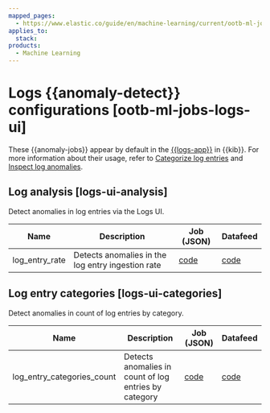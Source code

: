 ```yaml
---
mapped_pages:
  - https://www.elastic.co/guide/en/machine-learning/current/ootb-ml-jobs-logs-ui.html
applies_to:
  stack:
products:
  - Machine Learning
---
```


# Logs {{anomaly-detect}} configurations [ootb-ml-jobs-logs-ui]

These {{anomaly-jobs}} appear by default in the [{{logs-app}}](/solutions/observability/logs/explore-logs.md) in {{kib}}. For more information about their usage, refer to [Categorize log entries](/solutions/observability/logs/categorize-log-entries.md) and [Inspect log anomalies](/solutions/observability/logs/inspect-log-anomalies.md).


## Log analysis [logs-ui-analysis]

Detect anomalies in log entries via the Logs UI.

| Name | Description | Job (JSON) | Datafeed |
| --- | --- | --- | --- |
| log_entry_rate | Detects anomalies in the log entry ingestion rate | [code](https://github.com/elastic/kibana/blob/master/x-pack/platform/plugins/shared/ml/server/models/data_recognizer/modules/logs_ui_analysis/ml/log_entry_rate.json) | [code](https://github.com/elastic/kibana/blob/master/x-pack/platform/plugins/shared/ml/server/models/data_recognizer/modules/logs_ui_analysis/ml/datafeed_log_entry_rate.json) |


## Log entry categories [logs-ui-categories]

Detect anomalies in count of log entries by category.

| Name | Description | Job (JSON) | Datafeed |
| --- | --- | --- | --- |
| log_entry_categories_count | Detects anomalies in count of log entries by category | [code](https://github.com/elastic/kibana/blob/master/x-pack/platform/plugins/shared/ml/server/models/data_recognizer/modules/logs_ui_categories/ml/log_entry_categories_count.json) | [code](https://github.com/elastic/kibana/blob/master/x-pack/platform/plugins/shared/ml/server/models/data_recognizer/modules/logs_ui_categories/ml/datafeed_log_entry_categories_count.json) |


